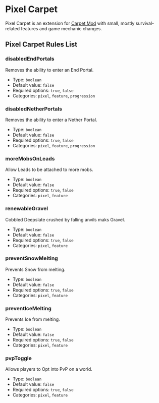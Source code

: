 # Pixel Carpet
Pixel Carpet is an extension for [Carpet Mod](https://github.com/gnembon/fabric-carpet) with small, mostly survival-related features and game mechanic changes.

## Pixel Carpet Rules List
### disabledEndPortals
Removes the ability to enter an End Portal.
* Type: `boolean`
* Default value: `false`
* Required options: `true`, `false`
* Categories: `pixel`, `feature`, `progression`

### disabledNetherPortals
Removes the ability to enter a Nether Portal.
* Type: `boolean`
* Default value: `false`
* Required options: `true`, `false`
* Categories: `pixel`, `feature`, `progression`

### moreMobsOnLeads
Allow Leads to be attached to more mobs.
* Type: `boolean`
* Default value: `false`
* Required options: `true`, `false`
* Categories: `pixel`, `feature`

### renewableGravel
Cobbled Deepslate crushed by falling anvils maks Gravel.
* Type: `boolean`
* Default value: `false`
* Required options: `true`, `false`
* Categories: `pixel`, `feature`

### preventSnowMelting
Prevents Snow from melting.
* Type: `boolean`
* Default value: `false`
* Required options: `true`, `false`
* Categories: `pixel`, `feature`

### preventIceMelting
Prevents Ice from melting.
* Type: `boolean`
* Default value: `false`
* Required options: `true`, `false`
* Categories: `pixel`, `feature`

### pvpToggle
Allows players to Opt into PvP on a world.
* Type: `boolean`
* Default value: `false`
* Required options: `true`, `false`
* Categories: `pixel`, `feature`
